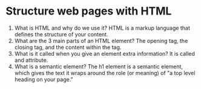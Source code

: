 # Structure web pages with HTML

1. What is HTML and why do we use it? HTML is a markup language that defines the structure of your content. 
2. What are the 3 main parts of an HTML element? The opening tag, the closing tag, and the content within the tag. 
3. What is it called when you give an element extra information? It is called and attribute. 
4. What is a semantic element? The h1 element is a semantic element, which gives the text it wraps around the role (or meaning) of "a top level heading on your page."
